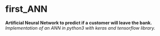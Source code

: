 # first_ANN
**Artificial Neural Network to predict if a customer will leave the bank.**
*Implementation of an ANN in python3 with keras and tensorflow library.*  

